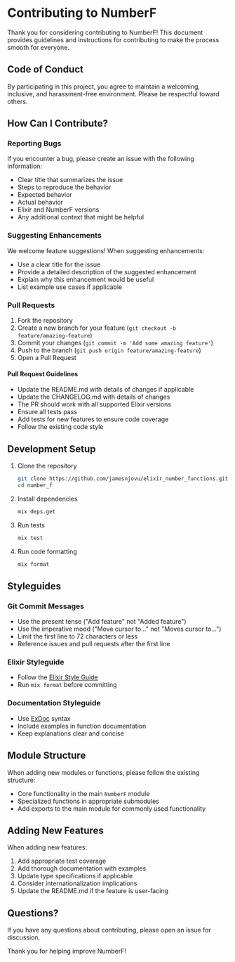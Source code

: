 # Contributing to NumberF

Thank you for considering contributing to NumberF! This document provides guidelines and instructions for contributing to make the process smooth for everyone.

## Code of Conduct

By participating in this project, you agree to maintain a welcoming, inclusive, and harassment-free environment. Please be respectful toward others.

## How Can I Contribute?

### Reporting Bugs

If you encounter a bug, please create an issue with the following information:
- Clear title that summarizes the issue
- Steps to reproduce the behavior
- Expected behavior
- Actual behavior
- Elixir and NumberF versions
- Any additional context that might be helpful

### Suggesting Enhancements

We welcome feature suggestions! When suggesting enhancements:
- Use a clear title for the issue
- Provide a detailed description of the suggested enhancement
- Explain why this enhancement would be useful
- List example use cases if applicable

### Pull Requests

1. Fork the repository
2. Create a new branch for your feature (`git checkout -b feature/amazing-feature`)
3. Commit your changes (`git commit -m 'Add some amazing feature'`)
4. Push to the branch (`git push origin feature/amazing-feature`)
5. Open a Pull Request

#### Pull Request Guidelines

- Update the README.md with details of changes if applicable
- Update the CHANGELOG.md with details of changes
- The PR should work with all supported Elixir versions
- Ensure all tests pass
- Add tests for new features to ensure code coverage
- Follow the existing code style

## Development Setup

1. Clone the repository
   ```bash
   git clone https://github.com/jamesnjovu/elixir_number_functions.git
   cd number_f
   ```

2. Install dependencies
   ```bash
   mix deps.get
   ```

3. Run tests
   ```bash
   mix test
   ```

4. Run code formatting
   ```bash
   mix format
   ```

## Styleguides

### Git Commit Messages

- Use the present tense ("Add feature" not "Added feature")
- Use the imperative mood ("Move cursor to..." not "Moves cursor to...")
- Limit the first line to 72 characters or less
- Reference issues and pull requests after the first line

### Elixir Styleguide

- Follow the [Elixir Style Guide](https://github.com/christopheradams/elixir_style_guide)
- Run `mix format` before committing

### Documentation Styleguide

- Use [ExDoc](https://hexdocs.pm/ex_doc/readme.html) syntax
- Include examples in function documentation
- Keep explanations clear and concise

## Module Structure

When adding new modules or functions, please follow the existing structure:

- Core functionality in the main `NumberF` module
- Specialized functions in appropriate submodules
- Add exports to the main module for commonly used functionality

## Adding New Features

When adding new features:

1. Add appropriate test coverage
2. Add thorough documentation with examples
3. Update type specifications if applicable
4. Consider internationalization implications
5. Update the README.md if the feature is user-facing

## Questions?

If you have any questions about contributing, please open an issue for discussion.

Thank you for helping improve NumberF!